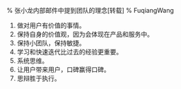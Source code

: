 % 张小龙内部邮件中提到团队的理念[转载]
% FuqiangWang

1. 做对用户有价值的事情。
2. 保持自身的价值观，因为会体现在产品和服务中。
3. 保持小团队，保持敏捷。
4. 学习和快速迭代比过去的经验更重要。
5. 系统思维。
6. 让用户带来用户，口碑赢得口碑。
7. 思辩胜于执行。
